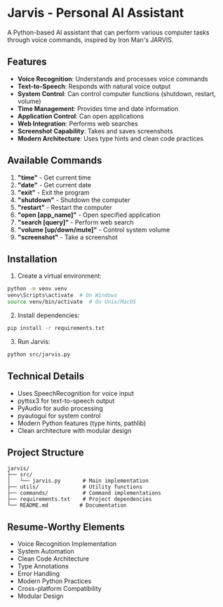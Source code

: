 # Jarvis - Personal AI Assistant

A Python-based AI assistant that can perform various computer tasks through voice commands, inspired by Iron Man's JARVIS.

## Features

- **Voice Recognition**: Understands and processes voice commands
- **Text-to-Speech**: Responds with natural voice output
- **System Control**: Can control computer functions (shutdown, restart, volume)
- **Time Management**: Provides time and date information
- **Application Control**: Can open applications
- **Web Integration**: Performs web searches
- **Screenshot Capability**: Takes and saves screenshots
- **Modern Architecture**: Uses type hints and clean code practices

## Available Commands

1. **"time"** - Get current time
2. **"date"** - Get current date
3. **"exit"** - Exit the program
4. **"shutdown"** - Shutdown the computer
5. **"restart"** - Restart the computer
6. **"open [app_name]"** - Open specified application
7. **"search [query]"** - Perform web search
8. **"volume [up/down/mute]"** - Control system volume
9. **"screenshot"** - Take a screenshot

## Installation

1. Create a virtual environment:
```bash
python -m venv venv
venv\Scripts\activate  # On Windows
source venv/bin/activate  # On Unix/MacOS
```

2. Install dependencies:
```bash
pip install -r requirements.txt
```

3. Run Jarvis:
```bash
python src/jarvis.py
```

## Technical Details

- Uses SpeechRecognition for voice input
- pyttsx3 for text-to-speech output
- PyAudio for audio processing
- pyautogui for system control
- Modern Python features (type hints, pathlib)
- Clean architecture with modular design

## Project Structure

```
jarvis/
├── src/
│   └── jarvis.py       # Main implementation
├── utils/              # Utility functions
├── commands/           # Command implementations
├── requirements.txt    # Project dependencies
└── README.md          # Documentation
```

## Resume-Worthy Elements

- Voice Recognition Implementation
- System Automation
- Clean Code Architecture
- Type Annotations
- Error Handling
- Modern Python Practices
- Cross-platform Compatibility
- Modular Design 